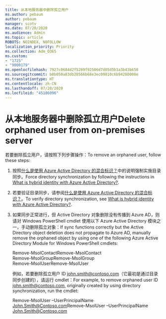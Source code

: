 ```yaml
---
title: 从本地服务器中删除孤立用户
ms.author: pebaum
author: pebaum
manager: scotv
ms.date: 07/20/2020
ms.audience: Admin
ms.topic: article
ROBOTS: NOINDEX, NOFOLLOW
localization_priority: Priority
ms.collection: Adm_O365
ms.custom:
- "1725"
- "9000179"
ms.openlocfilehash: 7927c0684d2f5289f92506d7d05d5b1a3b43b658
ms.sourcegitcommit: b0b050a83db28566b68e3ec09810c6b94280008e
ms.translationtype: HT
ms.contentlocale: zh-CN
ms.lasthandoff: 07/20/2020
ms.locfileid: "45186096"
---
```

# <a name="delete-orphaned-user-from-on-premises-server"></a><span data-ttu-id="b8f7a-102">从本地服务器中删除孤立用户</span><span class="sxs-lookup"><span data-stu-id="b8f7a-102">Delete orphaned user from on-premises server</span></span>

<span data-ttu-id="b8f7a-103">若要删除孤立用户，请按照下列步骤操作：</span><span class="sxs-lookup"><span data-stu-id="b8f7a-103">To remove an orphaned user, follow these steps:</span></span>

1. <span data-ttu-id="b8f7a-104">按照[什么是使用 Azure Active Directory 的混合标识？](https://technet.microsoft.com/library/jj151771.aspx#bkmk_synchronizedirectories)中的说明强制实施目录同步。</span><span class="sxs-lookup"><span data-stu-id="b8f7a-104">Force directory synchronization by following the instructions in [What is hybrid identity with Azure Active Directory?](https://technet.microsoft.com/library/jj151771.aspx#bkmk_synchronizedirectories).</span></span>

2. <span data-ttu-id="b8f7a-105">若要验证目录同步，请参阅[什么是使用 Azure Active Directory 的混合标识？](https://technet.microsoft.com/library/jj151797.aspx)。</span><span class="sxs-lookup"><span data-stu-id="b8f7a-105">To verify directory synchronization, see [What is hybrid identity with Azure Active Directory?](https://technet.microsoft.com/library/jj151797.aspx).</span></span>

3. <span data-ttu-id="b8f7a-106">如果同步正常进行，但 Active Directory 对象删除没有传播到 Azure AD，则请对 Windows PowerShell cmdlet 使用以下 Azure Active Directory 模块之一，手动删除孤立对象：</span><span class="sxs-lookup"><span data-stu-id="b8f7a-106">If sync functions correctly but the Active Directory object deletion does not propagate to Azure AD, manually remove the orphaned object by using one of the following Azure Active Directory Module for Windows PowerShell cmdlets:</span></span>

    <span data-ttu-id="b8f7a-107">Remove-MsolContact</span><span class="sxs-lookup"><span data-stu-id="b8f7a-107">Remove-MsolContact</span></span>  
    <span data-ttu-id="b8f7a-108">Remove-MsolGroup</span><span class="sxs-lookup"><span data-stu-id="b8f7a-108">Remove-MsolGroup</span></span>  
    <span data-ttu-id="b8f7a-109">Remove-MsolUser</span><span class="sxs-lookup"><span data-stu-id="b8f7a-109">Remove-MsolUser</span></span>

    <span data-ttu-id="b8f7a-110">例如，若要删除孤立用户 ID john.smith@contoso.com（它最初是通过目录同步创建的），请运行 cmdlet：</span><span class="sxs-lookup"><span data-stu-id="b8f7a-110">For example, to remove orphaned user ID john.smith@contoso.com, originally created by using directory synchronization, run the cmdlet:</span></span>

    <span data-ttu-id="b8f7a-111">Remove-MsolUser –UserPrincipalName John.Smith@Contoso.com</span><span class="sxs-lookup"><span data-stu-id="b8f7a-111">Remove-MsolUser –UserPrincipalName John.Smith@Contoso.com</span></span>